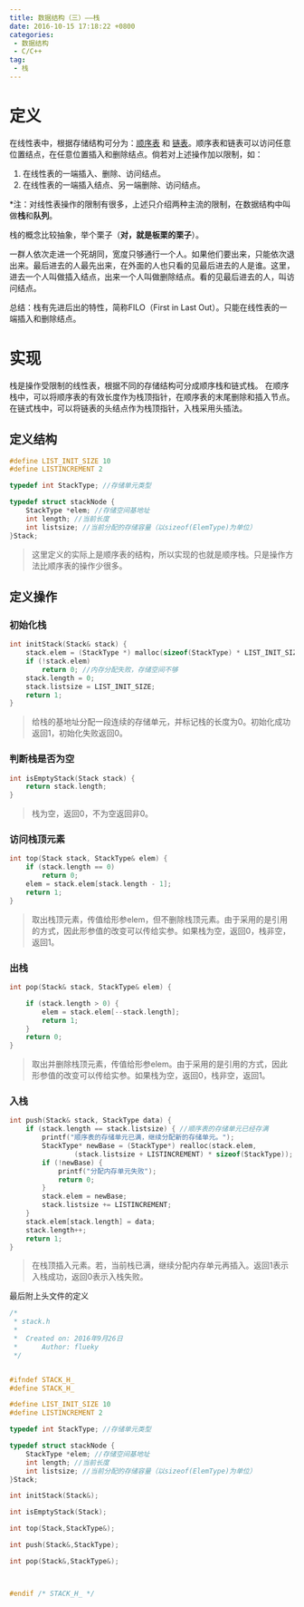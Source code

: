 ```yaml
---
title: 数据结构（三）——栈
date: 2016-10-15 17:18:22 +0800
categories: 
 - 数据结构
 - C/C++
tag: 
 - 栈
---
```


# 定义

在线性表中，根据存储结构可分为：[顺序表](list) 和 [链表](link)。顺序表和链表可以访问任意位置结点，在任意位置插入和删除结点。倘若对上述操作加以限制，如：

1.	在线性表的一端插入、删除、访问结点。
2.	在线性表的一端插入结点、另一端删除、访问结点。

*注：对线性表操作的限制有很多，上述只介绍两种主流的限制，在数据结构中叫做**栈**和**队列**。

栈的概念比较抽象，举个栗子（**对，就是板栗的栗子**）。

一群人依次走进一个死胡同，宽度只够通行一个人。如果他们要出来，只能依次退出来。最后进去的人最先出来，在外面的人也只看的见最后进去的人是谁。这里，进去一个人叫做插入结点，出来一个人叫做删除结点。看的见最后进去的人，叫访问结点。

总结：栈有先进后出的特性，简称FILO（First in Last Out）。只能在线性表的一端插入和删除结点。

# 实现

栈是操作受限制的线性表，根据不同的存储结构可分成顺序栈和链式栈。
在顺序栈中，可以将顺序表的有效长度作为栈顶指针，在顺序表的末尾删除和插入节点。
在链式栈中，可以将链表的头结点作为栈顶指针，入栈采用头插法。

## 定义结构

```C++
#define LIST_INIT_SIZE 10
#define LISTINCREMENT 2

typedef int StackType; //存储单元类型

typedef struct stackNode {
	StackType *elem; //存储空间基地址
	int length; //当前长度
	int listsize; //当前分配的存储容量（以sizeof(ElemType)为单位）
}Stack;
```

> 这里定义的实际上是顺序表的结构，所以实现的也就是顺序栈。只是操作方法比顺序表的操作少很多。

## 定义操作
### 初始化栈

```C++
int initStack(Stack& stack) {
	stack.elem = (StackType *) malloc(sizeof(StackType) * LIST_INIT_SIZE);
	if (!stack.elem)
		return 0; //内存分配失败，存储空间不够
	stack.length = 0;
	stack.listsize = LIST_INIT_SIZE;
	return 1;
}
```
> 给栈的基地址分配一段连续的存储单元，并标记栈的长度为0。初始化成功返回1，初始化失败返回0。

### 判断栈是否为空

```C++
int isEmptyStack(Stack stack) {
	return stack.length;
}
```

> 栈为空，返回0，不为空返回非0。

### 访问栈顶元素

```C++
int top(Stack stack, StackType& elem) {
	if (stack.length == 0)
		return 0;
	elem = stack.elem[stack.length - 1];
	return 1;
}
```

> 取出栈顶元素，传值给形参elem，但不删除栈顶元素。由于采用的是引用的方式，因此形参值的改变可以传给实参。如果栈为空，返回0，栈非空，返回1。

### 出栈

```C++
int pop(Stack& stack, StackType& elem) {

	if (stack.length > 0) {
		elem = stack.elem[--stack.length];
		return 1;
	}
	return 0;
}
```

> 取出并删除栈顶元素，传值给形参elem。由于采用的是引用的方式，因此形参值的改变可以传给实参。如果栈为空，返回0，栈非空，返回1。

### 入栈

```C++
int push(Stack& stack, StackType data) {
	if (stack.length == stack.listsize) { //顺序表的存储单元已经存满
		printf("顺序表的存储单元已满，继续分配新的存储单元。");
		StackType* newBase = (StackType*) realloc(stack.elem,
				(stack.listsize + LISTINCREMENT) * sizeof(StackType)); //继续分配存储单元
		if (!newBase) {
			printf("分配内存单元失败");
			return 0;
		}
		stack.elem = newBase;
		stack.listsize += LISTINCREMENT;
	}
	stack.elem[stack.length] = data;
	stack.length++;
	return 1;
}
```

> 在栈顶插入元素。若，当前栈已满，继续分配内存单元再插入。返回1表示入栈成功，返回0表示入栈失败。

最后附上头文件的定义

```C++
/*
 * stack.h
 *
 *  Created on: 2016年9月26日
 *      Author: flueky
 */


#ifndef STACK_H_
#define STACK_H_

#define LIST_INIT_SIZE 10
#define LISTINCREMENT 2

typedef int StackType; //存储单元类型

typedef struct stackNode {
	StackType *elem; //存储空间基地址
	int length; //当前长度
	int listsize; //当前分配的存储容量（以sizeof(ElemType)为单位）
}Stack;

int initStack(Stack&);

int isEmptyStack(Stack);

int top(Stack,StackType&);

int push(Stack&,StackType);

int pop(Stack&,StackType&);



#endif /* STACK_H_ */
```
